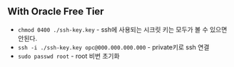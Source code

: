 ## With Oracle Free Tier
* `chmod 0400 ./ssh-key.key` - ssh에 사용되는 시크릿 키는 모두가 볼 수 있으면 안된다.
* `ssh -i ./ssh-key.key opc@000.000.000.000` - private키로 ssh 연결
* `sudo passwd root` - root 비번 초기화